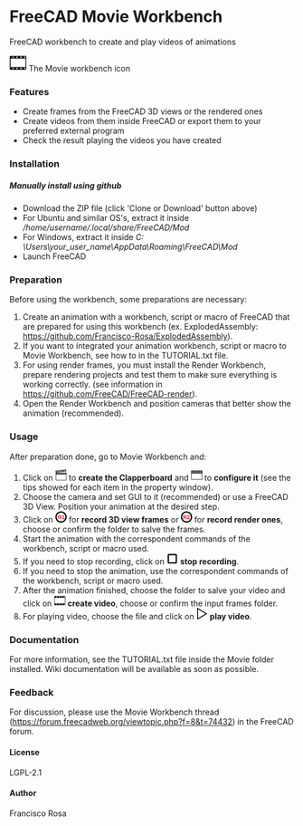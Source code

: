 # FreeCAD Movie Workbench
FreeCAD workbench to create and play videos of animations

<img src=./icons//CreateVideoIcon.svg height=30>
The Movie workbench icon 



### Features
* Create frames from the FreeCAD 3D views or the rendered ones   
* Create videos from them inside FreeCAD or export them to your preferred external program   
* Check the result playing the videos you have created  

### Installation
   

##### Manually install using github
  
- Download the ZIP file (click 'Clone or Download' button above) 
- For Ubuntu and similar OS's, extract it inside */home/username/.local/share/FreeCAD/Mod*   
- For Windows, extract it inside *C: \Users\your_user_name\AppData\Roaming\FreeCAD\Mod* 
- Launch FreeCAD

### Preparation

Before using the workbench, some preparations are necessary:

1. Create an animation with a workbench, script or macro of FreeCAD that are prepared for using this workbench (ex. ExplodedAssembly: https://github.com/Francisco-Rosa/ExplodedAssembly).
2. If you want to integrated your animation workbench, script or macro to Movie Workbench, see how to in the TUTORIAL.txt file.
3. For using render frames, you must install the Render Workbench, prepare rendering projects and test them to make sure everything is working correctly. (see information in https://github.com/FreeCAD/FreeCAD-render).
4. Open the Render Workbench and position cameras that better show the animation (recommended).

### Usage
After preparation done, go to Movie Workbench and:

1. Click on <img src=./icons//CreateClapperboardIcon.svg height=20>  to **create the Clapperboard** and <img src=./icons//ClapperboardIcon.svg height=20> to **configure it** (see the tips showed for each item in the property window).
2. Choose the camera and set GUI to it (recommended) or use a FreeCAD 3D View. Position your animation at the desired step.
3. Click on <img src=./icons//StartRecord3DViewIcon.svg height=20> for **record 3D view frames** or <img src=./icons//StartRecordRenderIcon.svg height=20> for **record render ones**, choose or confirm the folder to salve the frames.
4. Start the animation with the correspondent commands of the workbench, script or macro used.
5. If you need to stop recording, click on <img src=./icons//StopRecordCameraIcon.svg height=20>  **stop recording**.
6. If you need to stop the animation, use the correspondent commands of the workbench, script or macro used.
7. After the animation finished, choose the folder to salve your video and click on <img src=./icons//CreateVideoIcon.svg height=20>  **create video**, choose or confirm the input frames folder.
8. For playing video, choose the file and click on <img src=./icons//PlayVideoIcon.svg height=20> **play video**.

 
### Documentation
For more information, see the TUTORIAL.txt file inside the Movie folder installed.
Wiki documentation will be available as soon as possible.
  
### Feedback 
For discussion, please use the Movie Workbench thread (https://forum.freecadweb.org/viewtopic.php?f=8&t=74432) in the FreeCAD forum.

#### License 
LGPL-2.1

#### Author
Francisco Rosa
